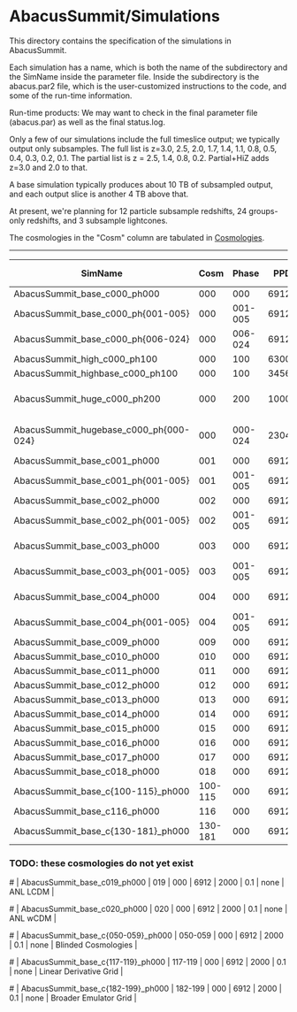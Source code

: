 # AbacusSummit/Simulations

This directory contains the specification of the simulations in AbacusSummit.

Each simulation has a name, which is both the name of the subdirectory and the 
SimName inside the parameter file.  Inside the subdirectory is the abacus.par2
file, which is the user-customized instructions to the code, and some of the 
run-time information.

Run-time products: We may want to check in the final parameter file (abacus.par) as
well as the final status.log.

Only a few of our simulations include the full timeslice output;
we typically output only subsamples.  The full list is z=3.0, 2.5,
2.0, 1.7, 1.4, 1.1, 0.8, 0.5, 0.4, 0.3, 0.2, 0.1.  The partial
list is z = 2.5, 1.4, 0.8, 0.2.  Partial+HiZ adds z=3.0 and 2.0 to that.

A base simulation typically produces about 10 TB of subsampled output, and 
each output slice is another 4 TB above that.

At present, we're planning for 12 particle subsample redshifts, 24 groups-only redshifts,
and 3 subsample lightcones.

The cosmologies in the "Cosm" column are tabulated in [Cosmologies](../Cosmologies/README.md).

-----

| SimName                            | Cosm | Phase   | PPD  | Box (Mpc/h) | z_Final | Full Outputs | Notes |
| ----------------------------       | ---- | -----   | ---- | ----      | ------- | -----        | ----- |
| AbacusSummit_base_c000_ph000       | 000  | 000     | 6912 | 2000      | 0.1     | Full         | Planck2018 LCDM |
| AbacusSummit_base_c000_ph{001-005} | 000  | 001-005 | 6912 | 2000      | 0.1     | Partial+HiZ  | Planck2018 LCDM |
| AbacusSummit_base_c000_ph{006-024} | 000  | 006-024 | 6912 | 2000      | 0.1     | none         | Planck2018 LCDM |
| AbacusSummit_high_c000_ph100       | 000  | 100     | 6300 | 1000      | 0.1     | Full         | High-res LCDM, no lightcone |
| AbacusSummit_highbase_c000_ph100   | 000  | 100     | 3456 | 1000      | 0.1     | Full         | Base-res LCDM, no lightcone |
| AbacusSummit_huge_c000_ph200       | 000  | 200     | 10000| 8700      | 0.1     | 1.4, 1.1, 0.8, 0.5, 0.2 | Low-res LCDM, box-centered lightcone |
| AbacusSummit_hugebase_c000_ph{000-024} | 000  | 000-024 | 2304 | 2000 | 0.1     | 1.4, 1.1, 0.8, 0.5, 0.2 | Low-res match to base, no lightcone |
| AbacusSummit_base_c001_ph000       | 001  | 000     | 6912 | 2000      | 0.1     | Partial+HiZ  | Low omega_c |
| AbacusSummit_base_c001_ph{001-005} | 001  | 001-005 | 6912 | 2000      | 0.1     | Partial      | Low omega_c |
| AbacusSummit_base_c002_ph000       | 002  | 000     | 6912 | 2000      | 0.1     | Partial+HiZ  | wCDM with thawing model w0 = -0.7, wa = -0.5 |
| AbacusSummit_base_c002_ph{001-005} | 002  | 001-005 | 6912 | 2000      | 0.1     | Partial      | wCDM with thawing model w0 = -0.7, wa = -0.5 |
| AbacusSummit_base_c003_ph000       | 003  | 000     | 6912 | 2000      | 0.1     | Partial+HiZ  | Neff=3.70, from base_nnu_plikHM_TT_lowl_lowE_Riess18_post_BAO |
| AbacusSummit_base_c003_ph{001-005} | 003  | 001-005 | 6912 | 2000      | 0.1     | Partial      | Neff=3.70, from base_nnu_plikHM_TT_lowl_lowE_Riess18_post_BAO |
| AbacusSummit_base_c004_ph000       | 004  | 000     | 6912 | 2000      | 0.1     | Partial+HiZ  | Low sigma8_matter = 0.75, otherwise Baseline LCDM |
| AbacusSummit_base_c004_ph{001-005} | 004  | 001-005 | 6912 | 2000      | 0.1     | Partial      | Low sigma8_matter = 0.75, otherwise Baseline LCDM |
| AbacusSummit_base_c009_ph000       | 009  | 000     | 6912 | 2000      | 0.1     | Partial      | Baseline LCDM with massless neutrinos |
| AbacusSummit_base_c010_ph000       | 010  | 000     | 6912 | 2000      | 0.1     | 0.1          | AbacusCosmos LCDM, Prototype |
| AbacusSummit_base_c011_ph000       | 011  | 000     | 6912 | 2000      | 0.1     | none         | High-sigma8, Prototype |
| AbacusSummit_base_c012_ph000       | 012  | 000     | 6912 | 2000      | 0.1     | none         | Euclid Flagship1 |
| AbacusSummit_base_c013_ph000       | 013  | 000     | 6912 | 2000      | 0.1     | none         | Euclid Flagship2 |
| AbacusSummit_base_c014_ph000       | 014  | 000     | 6912 | 2000      | 0.1     | none         | OuterRim |
| AbacusSummit_base_c015_ph000       | 015  | 000     | 6912 | 2000      | 0.1     | none         | Dark Sky |
| AbacusSummit_base_c016_ph000       | 016  | 000     | 6912 | 2000      | 0.1     | none         | Horizon |
| AbacusSummit_base_c017_ph000       | 017  | 000     | 6912 | 2000      | 0.1     | none         | Illustris |
| AbacusSummit_base_c018_ph000       | 018  | 000     | 6912 | 2000      | 0.1     | none         | Multidark Planck |
| AbacusSummit_base_c{100-115}_ph000 | 100-115  | 000     | 6912 | 2000      | 0.1     | none         | Linear Derivative Grid |
| AbacusSummit_base_c116_ph000       | 116  | 000     | 6912 | 2000      | 0.1     | none         | Linear Derivative Grid |
| AbacusSummit_base_c{130-181}_ph000 | 130-181  | 000     | 6912 | 2000      | 0.1     | none         | Broader Emulator Grid  |

### TODO: these cosmologies do not yet exist
\# | AbacusSummit_base_c019_ph000       | 019  | 000     | 6912 | 2000      | 0.1     | none         | ANL LCDM |

\# | AbacusSummit_base_c020_ph000       | 020  | 000     | 6912 | 2000      | 0.1     | none         | ANL wCDM |

\# | AbacusSummit_base_c{050-059}_ph000 | 050-059  | 000     | 6912 | 2000      | 0.1     | none         | Blinded Cosmologies |

\# | AbacusSummit_base_c{117-119}_ph000 | 117-119  | 000     | 6912 | 2000      | 0.1     | none         | Linear Derivative Grid |

\# | AbacusSummit_base_c{182-199}_ph000 | 182-199  | 000     | 6912 | 2000      | 0.1     | none         | Broader Emulator Grid  |

